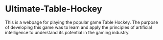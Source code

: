 # Ultimate-Table-Hockey
This is a webpage for playing the popular game Table Hockey.
The purpose of developing this game was to learn and apply the principles of artificial intelligence to understand its potential in the gaming industry.
